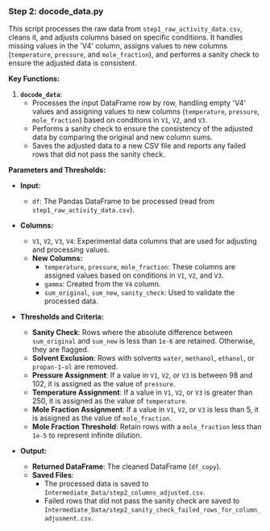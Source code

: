 ### Step 2: **docode_data.py**

This script processes the raw data from `step1_raw_activity_data.csv`, cleans it, and adjusts columns based on specific conditions. It handles missing values in the 'V4' column, assigns values to new columns (`temperature`, `pressure`, and `mole_fraction`), and performs a sanity check to ensure the adjusted data is consistent.

**Key Functions:**

1. **`docode_data`**:
   - Processes the input DataFrame row by row, handling empty 'V4' values and assigning values to new columns (`temperature`, `pressure`, `mole_fraction`) based on conditions in `V1`, `V2`, and `V3`.
   - Performs a sanity check to ensure the consistency of the adjusted data by comparing the original and new column sums.
   - Saves the adjusted data to a new CSV file and reports any failed rows that did not pass the sanity check.

**Parameters and Thresholds:**

- **Input:**
  - `df`: The Pandas DataFrame to be processed (read from `step1_raw_activity_data.csv`).

- **Columns:**
  - `V1`, `V2`, `V3`, `V4`: Experimental data columns that are used for adjusting and processing values.
  - **New Columns:**
    - `temperature`, `pressure`, `mole_fraction`: These columns are assigned values based on conditions in `V1`, `V2`, and `V3`.
    - `gamma`: Created from the `V4` column.
    - `sum_original`, `sum_new`, `sanity_check`: Used to validate the processed data.

- **Thresholds and Criteria:**
  - **Sanity Check**: Rows where the absolute difference between `sum_original` and `sum_new` is less than `1e-6` are retained. Otherwise, they are flagged.
  - **Solvent Exclusion**: Rows with solvents `water`, `methanol`, `ethanol`, or `propan-1-ol` are removed.
  - **Pressure Assignment**: If a value in `V1`, `V2`, or `V3` is between 98 and 102, it is assigned as the value of `pressure`.
  - **Temperature Assignment**: If a value in `V1`, `V2`, or `V3` is greater than 250, it is assigned as the value of `temperature`.
  - **Mole Fraction Assignment**: If a value in `V1`, `V2`, or `V3` is less than 5, it is assigned as the value of `mole_fraction`.
  - **Mole Fraction Threshold**: Retain rows with a `mole_fraction` less than `1e-5` to represent infinite dilution.

- **Output:**
  - **Returned DataFrame**: The cleaned DataFrame (`df_copy`).
  - **Saved Files**:
    - The processed data is saved to `Intermediate_Data/step2_columns_adjusted.csv`.
    - Failed rows that did not pass the sanity check are saved to `Intermediate_Data/step2_sanity_check_failed_rows_for_column_adjusment.csv`.
